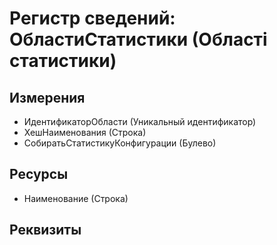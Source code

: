 ﻿# Регистр сведений: ОбластиСтатистики (Області статистики)

## Измерения

- ИдентификаторОбласти (Уникальный идентификатор)
- ХешНаименования (Строка)
- СобиратьСтатистикуКонфигурации (Булево)

## Ресурсы

- Наименование (Строка)

## Реквизиты


